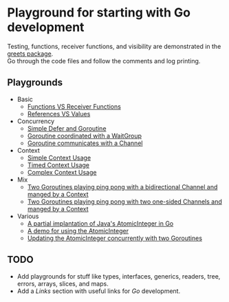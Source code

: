 # Playground for starting with Go development

Testing, functions, receiver functions, and visibility are demonstrated in the [greets package][0].</br>
Go through the code files and follow the comments and log printing.

## Playgrounds

- Basic
  - [Functions VS Receiver Functions][1]
  - [References VS Values][2]
- Concurrency
  - [Simple Defer and Goroutine][3]
  - [Goroutine coordinated with a WaitGroup][4]
  - [Goroutine communicates with a Channel][5]
- Context
  - [Simple Context Usage][6]
  - [Timed Context Usage][7]
  - [Complex Context Usage][8]
- Mix
  - [Two Goroutines playing ping pong with a bidirectional Channel and manged by a Context][9]
  - [Two Goroutines playing ping pong with two one-sided Channels and manged by a Context][10]
- Various
  - [A partial implantation of Java's AtomicInteger in Go][11]
  - [A demo for using the AtomicInteger][12]
  - [Updating the AtomicInteger concurrently with two Goroutines][13]

## TODO

- Add playgrounds for stuff like types, interfaces, generics, readers, tree, errors, arrays, slices, and maps.
- Add a _Links_ section with useful links for _Go_ development.

<!-- REFS -->
[0]: https://github.com/TomerFi/lets-go-go/tree/main/greets
[1]: https://github.com/TomerFi/lets-go-go/blob/main/playground/funcVsRecFunc.go#L14
[2]: https://github.com/TomerFi/lets-go-go/blob/main/playground/refVsValue.go#L28
[3]: https://github.com/TomerFi/lets-go-go/blob/main/playground/goroutineAndDefer.go#L37
[4]: https://github.com/TomerFi/lets-go-go/blob/main/playground/goroutineAndDefer.go#L47
[5]: https://github.com/TomerFi/lets-go-go/blob/main/playground/goroutineAndDefer.go#L62
[6]: https://github.com/TomerFi/lets-go-go/blob/main/playground/contextUsage.go#L53
[7]: https://github.com/TomerFi/lets-go-go/blob/main/playground/contextUsage.go#L77
[8]: https://github.com/TomerFi/lets-go-go/blob/main/playground/contextUsage.go#L96
[9]: https://github.com/TomerFi/lets-go-go/blob/main/playground/mix.go#L58
[10]: https://github.com/TomerFi/lets-go-go/blob/main/playground/mix.go#L84
[11]: https://github.com/TomerFi/lets-go-go/blob/main/playground/atomicInteger.go#L30
[12]: https://github.com/TomerFi/lets-go-go/blob/main/playground/atomicInteger.go#L116
[13]: https://github.com/TomerFi/lets-go-go/blob/main/playground/atomicInteger.go#L162
